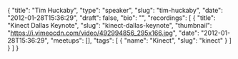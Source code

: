 {
  "title": "Tim Huckaby",
  "type": "speaker",
  "slug": "tim-huckaby",
  "date": "2012-01-28T15:36:29",
  "draft": false,
  "bio": "",
  "recordings": [
    {
      "title": "Kinect Dallas Keynote",
      "slug": "kinect-dallas-keynote",
      "thumbnail": "https://i.vimeocdn.com/video/492994856_295x166.jpg",
      "date": "2012-01-28T15:36:29",
      "meetups": [],
      "tags": [
        {
          "name": "Kinect",
          "slug": "kinect"
        }
      ]
    }
  ]
}